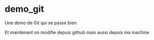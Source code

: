 # demo_git
Une demo de Git qui se passe bien

Et maintenant on modifie depuis github
mais aussi depuis ma machine
